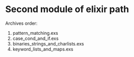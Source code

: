 #  Second module of elixir path
Archives order: 
1. pattern_matching.exs
2. case_cond_and_if.exs
3. binaries_strings_and_charlists.exs
4. keyword_lists_and_maps.exs